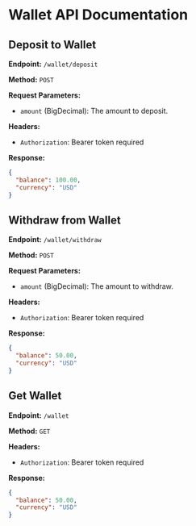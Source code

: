 # Wallet API Documentation
## Deposit to Wallet
**Endpoint:** `/wallet/deposit`

**Method:** `POST`

**Request Parameters:**
- `amount` (BigDecimal): The amount to deposit.

**Headers:**
- `Authorization`: Bearer token required

**Response:**
```json
{
  "balance": 100.00,
  "currency": "USD"
}
```
## Withdraw from Wallet
**Endpoint:** `/wallet/withdraw`

**Method:** `POST`

**Request Parameters:**
- `amount` (BigDecimal): The amount to withdraw.

**Headers:**
- `Authorization`: Bearer token required

**Response:**
```json
{
  "balance": 50.00,
  "currency": "USD"
}
```
## Get Wallet
**Endpoint:** `/wallet`

**Method:** `GET`

**Headers:**
- `Authorization`: Bearer token required

**Response:**
```json
{
  "balance": 50.00,
  "currency": "USD"
}
```